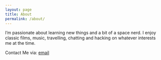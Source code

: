 ```yaml
---
layout: page
title: About
permalink: /about/
---
```


<p>I’m passionate about learning new things and a bit of a space nerd. I enjoy classic films, music, travelling, chatting and hacking on whatever interests me at the time.</p>

<p>
Contact Me via:
<a href="mailto:omenkzz@gmail.com?Subject=Hello" target="_top">email</a>
</p>

